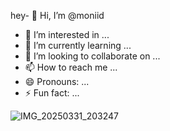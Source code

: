 hey- 👋 Hi, I’m @moniid
- 👀 I’m interested in ...
- 🌱 I’m currently learning ...
- 💞️ I’m looking to collaborate on ...
- 📫 How to reach me ...
- 😄 Pronouns: ...
- ⚡ Fun fact: ...

<!---
moniid/moniid is a ✨ special ✨ repository because its `README.md` (this file) appears on your GitHub profile.
You can click the Preview link to take a look at your changes.
--->



![IMG_20250331_203247](https://github.com/user-attachments/assets/15c1fb3a-207a-46f4-9673-d02601c9360e)
